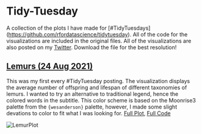 # Tidy-Tuesday
A collection of the plots I have made for [#TidyTuesdays] (https://github.com/rfordatascience/tidytuesday). All of the code for the visualizations are included in the original files. All of the visualizations are also posted on my [Twitter](https://twitter.com/BlakeRobMills). Download the file for the best resolution!

## [Lemurs (24 Aug 2021)](https://twitter.com/BlakeRobMills/status/1430352785506193414)
This was my first every #TidyTuesday posting. The visualization displays the average number of offspring and lifespan of different taxonomies of lemurs. I wanted to try an alternative to traditional legend, hence the colored words in the subtitle. This color scheme is based on the Moonrise3 palette from the `{wesanderson}` palette, however, I made some slight devations to color to fit what I was looking for. [Full Plot](https://raw.githubusercontent.com/BlakeRMills/TidyTuesday/main/Lemurs%20(24%20Aug%202021)/LemurPlot.png), [Full Code](https://github.com/BlakeRMills/TidyTuesday/blob/main/Lemurs%20(24%20Aug%202021)/TidyTuesday%2024%20Aug%202021%20Lemurs.R)

![LemurPlot](https://user-images.githubusercontent.com/82824419/131133932-820940c7-80e4-4d69-ac36-8b199d5a224b.png)
